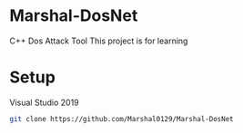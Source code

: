 # Marshal-DosNet
C++ Dos Attack Tool
This project is for learning

# Setup
Visual Studio 2019
```sh
git clone https://github.com/Marshal0129/Marshal-DosNet
```